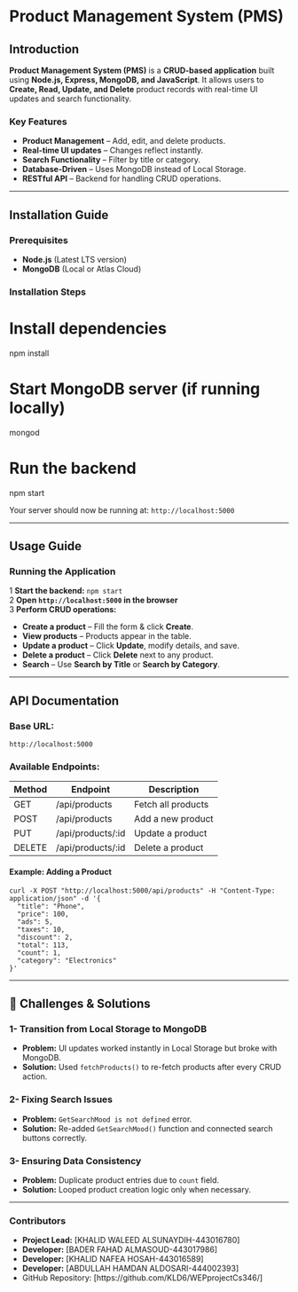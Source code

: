 <html>
<body>
<!--StartFragment--><html><head></head><body><h1>Product Management System (PMS)</h1>
<h2>Introduction</h2>
<p><strong>Product Management System (PMS)</strong> is a <strong>CRUD-based application</strong> built using <strong>Node.js, Express, MongoDB, and JavaScript</strong>. It allows users to <strong>Create, Read, Update, and Delete</strong> product records with real-time UI updates and search functionality.</p>
<h3> <strong>Key Features</strong></h3>
<ul>
<li><strong>Product Management</strong> – Add, edit, and delete products.</li>
<li><strong>Real-time UI updates</strong> – Changes reflect instantly.</li>
<li><strong>Search Functionality</strong> – Filter by title or category.</li>
<li><strong>Database-Driven</strong> – Uses MongoDB instead of Local Storage.</li>
<li><strong>RESTful API</strong> – Backend for handling CRUD operations.</li>
</ul>
<hr>
<h2> Installation Guide</h2>
<h3><strong>Prerequisites</strong></h3>
<ul>
<li><strong>Node.js</strong> (Latest LTS version)</li>
<li><strong>MongoDB</strong> (Local or Atlas Cloud)</li>
</ul>
<h3> <strong>Installation Steps</strong></h3>

# Install dependencies
npm install

# Start MongoDB server (if running locally)
mongod

# Run the backend
npm start
</code></pre>
<p>Your server should now be running at: <code inline="">http://localhost:5000</code></p>
<hr>
<h2> Usage Guide</h2>
<h3> <strong>Running the Application</strong></h3>
<p>1 <strong>Start the backend:</strong> <code inline="">npm start</code><br>
2 <strong>Open <code inline="">http://localhost:5000</code> in the browser</strong><br>
3 <strong>Perform CRUD operations:</strong></p>
<ul>
<li><strong>Create a product</strong> – Fill the form &amp; click <strong>Create</strong>.</li>
<li><strong>View products</strong> – Products appear in the table.</li>
<li><strong>Update a product</strong> – Click <strong>Update</strong>, modify details, and save.</li>
<li><strong>Delete a product</strong> – Click <strong>Delete</strong> next to any product.</li>
<li><strong>Search</strong> – Use <strong>Search by Title</strong> or <strong>Search by Category</strong>.</li>
</ul>
<hr>
<h2> API Documentation</h2>
<h3><strong> Base URL:</strong></h3>
<pre><code>http://localhost:5000
</code></pre>
<h3><strong> Available Endpoints:</strong></h3>

Method | Endpoint | Description
-- | -- | --
GET | /api/products | Fetch all products
POST | /api/products | Add a new product
PUT | /api/products/:id | Update a product
DELETE | /api/products/:id | Delete a product


<h4><strong>Example: Adding a Product</strong></h4>
<pre><code class="language-sh">curl -X POST "http://localhost:5000/api/products" -H "Content-Type: application/json" -d '{
  "title": "Phone",
  "price": 100,
  "ads": 5,
  "taxes": 10,
  "discount": 2,
  "total": 113,
  "count": 1,
  "category": "Electronics"
}'
</code></pre>
<hr>
<h2>🛑 Challenges &amp; Solutions</h2>
<h3><strong>1- Transition from Local Storage to MongoDB</strong></h3>
<ul>
<li><strong>Problem:</strong> UI updates worked instantly in Local Storage but broke with MongoDB.</li>
<li><strong>Solution:</strong> Used <code inline="">fetchProducts()</code> to re-fetch products after every CRUD action.</li>
</ul>
<h3><strong>2- Fixing Search Issues</strong></h3>
<ul>
<li><strong>Problem:</strong> <code inline="">GetSearchMood is not defined</code> error.</li>
<li><strong>Solution:</strong> Re-added <code inline="">GetSearchMood()</code> function and connected search buttons correctly.</li>
</ul>
<h3><strong>3- Ensuring Data Consistency</strong></h3>
<ul>
<li><strong>Problem:</strong> Duplicate product entries due to <code inline="">count</code> field.</li>
<li><strong>Solution:</strong> Looped product creation logic only when necessary.</li>
</ul>

<hr>
<h3> <strong>Contributors</strong></h3>
<ul>
<li><strong>Project Lead:</strong> [KHALID WALEED ALSUNAYDIH-443016780]</li>
<li><strong>Developer:</strong> [BADER FAHAD ALMASOUD-443017986]</li>
<li><strong>Developer:</strong> [KHALID NAFEA HOSAH-443016589]</li>
<li><strong>Developer:</strong> [ABDULLAH HAMDAN ALDOSARI-444002393]</li>
<li>GitHub Repository: [https://github.com/KLD6/WEPprojectCs346/]</li>
</ul>
</body>
</html>
